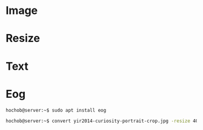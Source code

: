 # Image

# Resize

# Text

# Eog

```sh
hochob@server:~$ sudo apt install eog
```

```sh
hochob@server:~$ convert yir2014-curiosity-portrait-crop.jpg -resize 4096x2304\! yir2014-curiosity-portrait-full.jpg
```